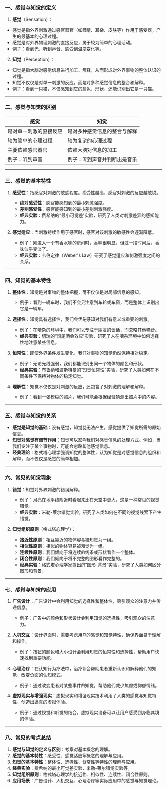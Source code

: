 ### 一、感觉与知觉的定义

1. **感觉**（Sensation）：

- 感觉是指外界刺激通过感官器官（如眼睛、耳朵、皮肤等）作用于感受器，产生的最基本的心理过程。
- 感觉是对外界物理刺激的直接反应，属于较为简单的心理活动。
- 例子：看到光、听到声音、感受到温度变化等。

2. **知觉**（Perception）：

- 知觉是指大脑对感觉信息进行加工、解释，从而形成对外界事物的整体认识的过程。
- 知觉不仅仅是对单一刺激的反应，而是对多种感觉信息的整合和解释。
- 例子：看到一只猫，不仅感知到它的颜色、形状，还能识别出它是一只猫。

---

### 二、感觉与知觉的区别

| **感觉**               | **知觉**                     |
| ---------------------- | ---------------------------- |
| 是对单一刺激的直接反应 | 是对多种感觉信息的整合与解释 |
| 较为简单的心理过程     | 较为复杂的心理过程           |
| 主要依赖感官器官       | 依赖大脑对信息的加工         |
| 例子：听到声音         | 例子：听到声音并判断出是音乐 |

---

### 三、感觉的基本特性

1. **感受性**：指感官对刺激的敏感程度。感受性越高，感官对刺激的反应越敏锐。

   - **绝对感受性**：感官能感知到的最小刺激强度。
   - **差别感受性**：感官能感知到的最小差别刺激强度。
   - **经典实验**：费希纳的“最小可觉差”实验，研究了人类对刺激差异的感知能力。

2. **感觉适应**：当刺激持续作用于感官时，感官对该刺激的敏感性会逐渐降低。
   - 例子：刚进入一个有香水味的房间时，香味很明显，但过一段时间后，香味似乎变淡了。
   - **经典实验**：韦伯定律（Weber's Law）研究了感觉适应和刺激强度之间的关系。

---

### 四、知觉的基本特性

1. **整体性**：知觉是对事物的整体把握，而不仅仅是对局部信息的感知。

   - 例子：看到一辆车时，我们不会只注意到车轮或车窗，而是整体上识别出它是一辆车。

2. **选择性**：知觉具有选择性，我们会优先感知对我们有意义或重要的刺激。

   - 例子：在嘈杂的环境中，我们可以专注于朋友的谈话，而忽略其他噪音。
   - **经典实验**：切瑞的“鸡尾酒会效应”实验，研究了人在嘈杂环境中如何选择性地注意某些信息。

3. **恒常性**：即使外界条件发生变化，我们对事物的知觉仍然保持相对稳定。

   - 例子：无论光线强弱，我们都能识别出同一个物体的颜色和形状。
   - **经典实验**：布鲁纳和波斯特曼的“知觉恒常性”实验，研究了人类如何在不同条件下保持对物体的稳定知觉。

4. **理解性**：知觉不仅仅是对刺激的反应，还包含了对刺激的理解和解释。
   - 例子：看到一张模糊的照片，我们可能会根据经验猜测出照片中的内容。

---

### 五、感觉与知觉的关系

- **感觉是知觉的基础**：没有感觉，知觉就无法产生。感觉提供了知觉所需的原始信息。
- **知觉对感觉有调节作用**：知觉可以影响我们对感觉信息的处理方式。例如，当我们专注于某个事物时，可能会忽略其他感觉信息。
- **经典理论**：格式塔心理学强调知觉的整体性，认为知觉是对感觉信息的组织和解释，而不仅仅是感觉的简单相加。

---

### 六、常见的知觉现象

1. **错觉**：知觉对外界刺激的错误解释。

   - 例子：月亮在地平线附近时看起来比在天空中更大，这是一种常见的视觉错觉。
   - **经典实验**：米勒-莱尔错觉实验，研究了人类如何在不同的视觉线索下产生错觉。

2. **知觉组织原则**（格式塔心理学）：
   - **接近性原则**：相互靠近的物体容易被知觉为一组。
   - **相似性原则**：相似的物体容易被知觉为一组。
   - **连续性原则**：我们倾向于将连续的线条或形状看作一个整体。
   - **闭合性原则**：我们倾向于将不完整的图形看作完整的。
   - **经典实验**：格式塔心理学家提出的“图形-背景”实验，研究了人类如何区分图形和背景。

---

### 七、感觉与知觉的应用

1. **广告设计**：广告设计中会利用知觉的选择性和整体性，吸引观众的注意力并传递信息。

   - 例子：广告中的颜色和形状设计会利用知觉的选择性，吸引观众的注意力。

2. **人机交互**：设计界面时，需要考虑用户的感觉和知觉特性，确保界面易于理解和操作。

   - 例子：按钮的颜色和大小设计会利用知觉的恒常性和选择性，帮助用户快速找到重要功能。

3. **心理治疗**：在认知行为疗法中，治疗师会帮助患者重新认识和解释他们的知觉，改变负面的认知模式。

   - 例子：通过改变患者对某些事件的知觉，帮助他们减少焦虑或抑郁情绪。

4. **虚拟现实与增强现实**：虚拟现实和增强现实技术利用了人类的感觉与知觉特性，创造出逼真的虚拟体验。
   - 例子：通过视觉和听觉的结合，虚拟现实设备可以让用户感受到身临其境的体验。

---

### 八、常见的考点总结

1. **感觉与知觉的定义与区别**：考察对基本概念的理解。
2. **感觉的基本特性**：感受性、感觉适应等概念的理解与应用。
3. **知觉的基本特性**：整体性、选择性、恒常性等特性的理解与应用。
4. **经典实验**：费希纳的最小可觉差实验、米勒-莱尔错觉实验等。
5. **知觉组织原则**：格式塔心理学的接近性、相似性、连续性、闭合性原则。
6. **应用场景**：广告设计、人机交互、心理治疗等实际应用中的感觉与知觉理论。
